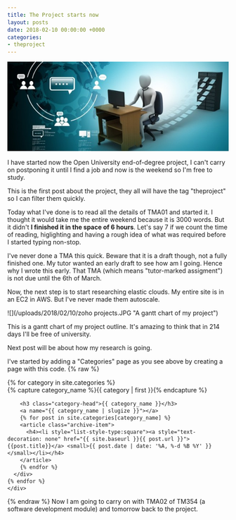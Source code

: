 ```yaml
---
title: The Project starts now
layout: posts
date: 2018-02-10 00:00:00 +0000
categories:
- theproject
---
```

![](/uploads/2018/02/10/shutterstock_264156308-e1431115197432.jpg)

I have started now the Open University end-of-degree project, I can't carry on postponing it until I find a job and now is the weekend so I'm free to study.

This is the first post about the project, they all will have the tag "theproject" so I can filter them quickly.

Today what I've done is to read all the details of TMA01 and started it. I thought it would take me the entire weekend because it is 3000 words. But it didn't **I finished it in the space of 6 hours**. Let's say 7 if we count the time of reading, higlighting and having a rough idea of what was required before I started typing non-stop.

I've never done a TMA this quick. Beware that it is a draft though, not a fully finished one. My tutor wanted an early draft to see how am I going. Hence why I wrote this early. That TMA (which means "tutor-marked assigment") is not due until the 6th of March.

Now, the next step is to start researching elastic clouds. My entire site is in an EC2 in AWS. But I've never made them autoscale.

![](/uploads/2018/02/10/zoho projects.JPG "A gantt chart of my project")

This is a gantt chart of my project outline. It's amazing to think that in 214 days I'll be free of university.

Next post will be about how my research is going.

I've started by adding a "Categories" page as you see above by creating a page with this code.
{% raw %}
<div id="archives">
{% for category in site.categories %}
<div class="archive-group">
{% capture category_name %}{{ category | first }}{% endcapture %}
<div id="#{{ category_name | slugize }}"></div>
<p></p>

        <h3 class="category-head">{{ category_name }}</h3>
        <a name="{{ category_name | slugize }}"></a>
        {% for post in site.categories[category_name] %}
        <article class="archive-item">
          <h4><li style="list-style-type:square"><a style="text-decoration: none" href="{{ site.baseurl }}{{ post.url }}">{{post.title}}</a> <small>{{ post.date | date: '%A, %-d %B %Y' }}</small></li></h4>
        </article>
        {% endfor %}
      </div>
    {% endfor %}
    </div>

{% endraw %}
Now I am going to carry on with TMA02 of TM354 (a software development module) and tomorrow back to the project.